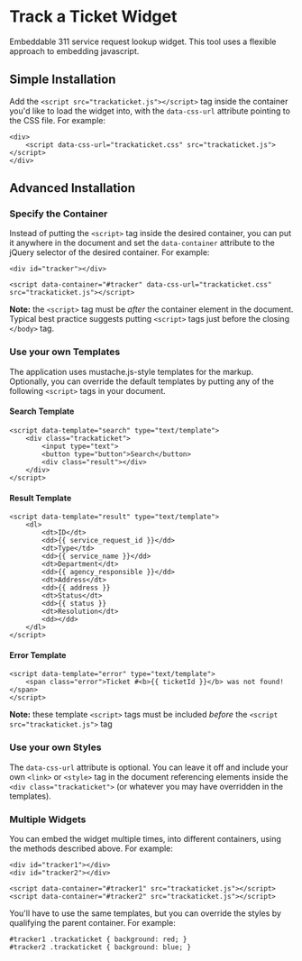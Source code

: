 # Track a Ticket Widget
Embeddable 311 service request lookup widget. This tool uses a flexible approach to embedding javascript.

## Simple Installation
Add the `<script src="trackaticket.js"></script>` tag inside the container you'd like to load the widget into, with the `data-css-url` attribute pointing to the CSS file. For example:
```
<div>
    <script data-css-url="trackaticket.css" src="trackaticket.js"></script>
</div>
```

## Advanced Installation

### Specify the Container
Instead of putting the `<script>` tag inside the desired container, you can put it anywhere in the document and set the `data-container` attribute to the jQuery selector of the desired container. For example:
```
<div id="tracker"></div>

<script data-container="#tracker" data-css-url="trackaticket.css" src="trackaticket.js"></script>
```
**Note:** the `<script>` tag must be *after* the container element in the document. Typical best practice suggests putting `<script>` tags just before the closing `</body>` tag.

### Use your own Templates
The application uses mustache.js-style templates for the markup. Optionally, you can override the default templates by putting any of the following `<script>` tags in your document.

#### Search Template
```
<script data-template="search" type="text/template">
    <div class="trackaticket">
        <input type="text">
        <button type="button">Search</button>
        <div class="result"></div>
    </div>
</script>
```

#### Result Template
```
<script data-template="result" type="text/template">
    <dl>
        <dt>ID</dt>
        <dd>{{ service_request_id }}</dd>
        <dt>Type</td>
        <dd>{{ service_name }}</dd>
        <dt>Department</dt>
        <dd>{{ agency_responsible }}</dd>
        <dt>Address</dt>
        <dd>{{ address }}
        <dt>Status</dt>
        <dd>{{ status }}
        <dt>Resolution</dt>
        <dd></dd>
    </dl>
</script>
```

#### Error Template
```
<script data-template="error" type="text/template">
    <span class="error">Ticket #<b>{{ ticketId }}</b> was not found!</span>
</script>
```

**Note:** these template `<script>` tags must be included *before* the `<script src="trackaticket.js">` tag

### Use your own Styles
The `data-css-url` attribute is optional. You can leave it off and include your own `<link>` or `<style>` tag in the document referencing elements inside the `<div class="trackaticket">` (or whatever you may have overridden in the templates).

### Multiple Widgets
You can embed the widget multiple times, into different containers, using the methods described above. For example:
```
<div id="tracker1"></div>
<div id="tracker2"></div>

<script data-container="#tracker1" src="trackaticket.js"></script>
<script data-container="#tracker2" src="trackaticket.js"></script>
```
You'll have to use the same templates, but you can override the styles by qualifying the parent container. For example:

```
#tracker1 .trackaticket { background: red; }
#tracker2 .trackaticket { background: blue; }
```